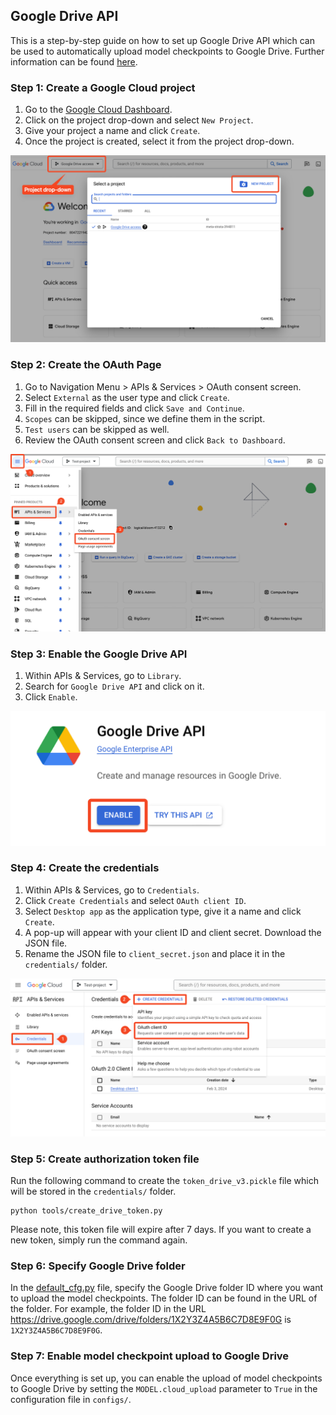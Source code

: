 ## Google Drive API
This is a step-by-step guide on how to set up Google Drive API which can be used to automatically upload model checkpoints 
to Google Drive. Further information can be found [here](https://developers.google.com/drive/api/v3/quickstart/python).

### Step 1: Create a Google Cloud project
1. Go to the [Google Cloud Dashboard](https://console.cloud.google.com/).
2. Click on the project drop-down and select `New Project`.
3. Give your project a name and click `Create`.
4. Once the project is created, select it from the project drop-down.

![new_project](../../readme/new_project_gc.png)

### Step 2: Create the OAuth Page
1. Go to Navigation Menu > APIs & Services > OAuth consent screen.
2. Select `External` as the user type and click `Create`.
3. Fill in the required fields and click `Save and Continue`.
4. `Scopes` can be skipped, since we define them in the script.
5. `Test users` can be skipped as well.
6. Review the OAuth consent screen and click `Back to Dashboard`.

![oauth_page](../../readme/oauth_page.png)

### Step 3: Enable the Google Drive API
1. Within APIs & Services, go to `Library`.
2. Search for `Google Drive API` and click on it.
3. Click `Enable`.

![enable_drive_api](../../readme/enable_google_drive_api.png)

### Step 4: Create the credentials
1. Within APIs & Services, go to `Credentials`.
2. Click `Create Credentials` and select `OAuth client ID`.
3. Select `Desktop app` as the application type, give it a name and click `Create`.
4. A pop-up will appear with your client ID and client secret. Download the JSON file.
5. Rename the JSON file to `client_secret.json` and place it in the `credentials/` folder.

![create_credentials](../../readme/credentials_gc.png)

### Step 5: Create authorization token file
Run the following command to create the `token_drive_v3.pickle` file which will be stored in the `credentials/` folder.
```
python tools/create_drive_token.py
```
Please note, this token file will expire after 7 days. If you want to create a new token, simply run the command again.

### Step 6: Specify Google Drive folder
In the [default_cfg.py](default_cfg.py) file, specify the Google Drive folder ID where you want to upload the model 
checkpoints. The folder ID can be found in the URL of the folder. For example, the folder ID in the URL 
https://drive.google.com/drive/folders/1X2Y3Z4A5B6C7D8E9F0G is `1X2Y3Z4A5B6C7D8E9F0G`.

### Step 7: Enable model checkpoint upload to Google Drive
Once everything is set up, you can enable the upload of model checkpoints to Google Drive by setting the `MODEL.cloud_upload`
parameter to `True` in the configuration file in `configs/`.